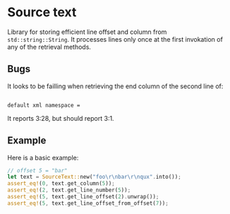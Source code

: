 # Source text

Library for storing efficient line offset and column from `std::string::String`. It processes lines only once at the first invokation of any of the retrieval methods.

## Bugs

It looks to be failling when retrieving the end column of the second line of:

```

default xml namespace =

```

It reports 3:28, but should report 3:1.

## Example

Here is a basic example:

```rust
// offset 5 = "bar"
let text = SourceText::new("foo\r\nbar\r\nqux".into());
assert_eq!(0, text.get_column(5));
assert_eq!(2, text.get_line_number(5));
assert_eq!(5, text.get_line_offset(2).unwrap());
assert_eq!(5, text.get_line_offset_from_offset(7));
```